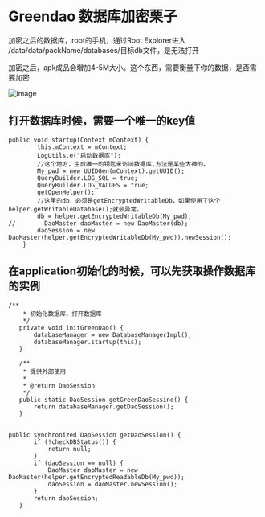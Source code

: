 # Greendao 数据库加密栗子

加密之后的数据库，root的手机，通过Root Explorer进入 /data/data/packName/databases/目标db文件，是无法打开

加密之后，apk成品会增加4-5M大小。这个东西，需要衡量下你的数据，是否需要加密

![image](https://github.com/rongdongliu/GreenDaoSqlcipher/blob/master/img/Screenshot_2016-11-08-11-42-51-995_com.speedsoftw.png)

## 打开数据库时候，需要一个唯一的key值
```
public void startup(Context mContext) {
        this.mContext = mContext;
        LogUtils.e("启动数据库");
        //这个地方，生成唯一的钥匙来访问数据库,方法是某些大神的。
        My_pwd = new UUIDGen(mContext).getUUID();
        QueryBuilder.LOG_SQL = true;
        QueryBuilder.LOG_VALUES = true;
        getOpenHelper();
        //这里的db，必须是getEncryptedWritableDb，如果使用了这个helper.getWritableDatabase();就会异常。
        db = helper.getEncryptedWritableDb(My_pwd);
//        DaoMaster daoMaster = new DaoMaster(db);
        daoSession = new DaoMaster(helper.getEncryptedWritableDb(My_pwd)).newSession();
    }
```

## 在application初始化的时候，可以先获取操作数据库的实例

 ```
 /**
     * 初始化数据库，打开数据库
     */
    private void initGreenDao() {
        databaseManager = new DatabaseManagerImpl();
        databaseManager.startup(this);
    }

    /**
     * 提供外部使用
     *
     * @return DaoSession
     */
    public static DaoSession getGreenDaoSessino() {
        return databaseManager.getDaoSession();
    }
 
 
 public synchronized DaoSession getDaoSession() {
        if (!checkDBStatus()) {
            return null;
        }
        if (daoSession == null) {
            DaoMaster daoMaster = new DaoMaster(helper.getEncryptedReadableDb(My_pwd));
            daoSession = daoMaster.newSession();
        }
        return daoSession;
    }
	
```

